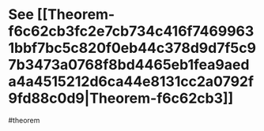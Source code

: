 # See [[Theorem-f6c62cb3fc2e7cb734c416f74699631bbf7bc5c820f0eb44c378d9d7f5c97b3473a0768f8bd4465eb1fea9aeda4a4515212d6ca44e8131cc2a0792f9fd88c0d9|Theorem-f6c62cb3]]
#theorem 